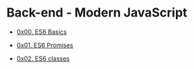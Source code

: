 # Back-end - Modern JavaScript

* [0x00. ES6 Basics](./0x00-ES6_basics)

* [0x01. ES6 Promises](./0x01-ES6_promise)

* [0x02. ES6 classes](./0x02-ES6_classes)

